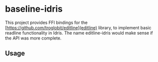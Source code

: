 # baseline-idris

This project provides FFI bindings for the [https://github.com/troglobit/editline](editline) library, to implement basic readline functionality in Idris. The name editline-idris would make sense if the API was more complete.

## Usage
